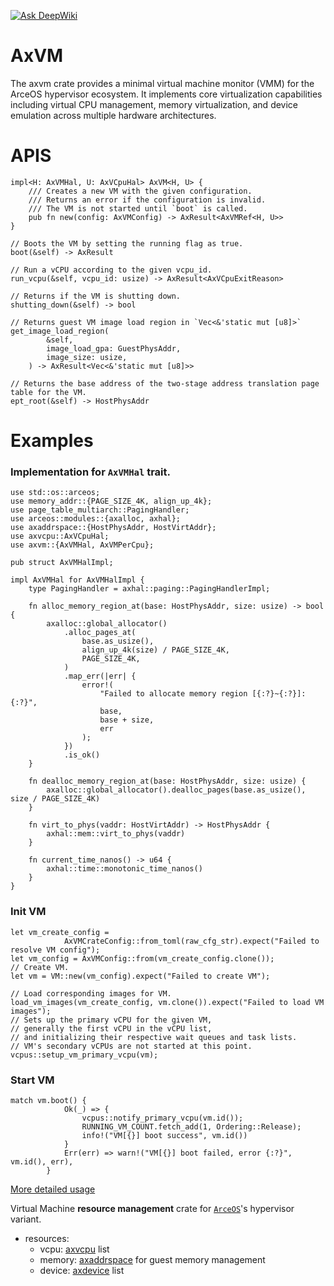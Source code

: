 [![Ask DeepWiki](https://deepwiki.com/badge.svg)](https://deepwiki.com/arceos-hypervisor/axvm)

# AxVM

The axvm crate provides a minimal virtual machine monitor (VMM) for the ArceOS hypervisor ecosystem. It implements core virtualization capabilities including virtual CPU management, memory virtualization, and device emulation across multiple hardware architectures. 

# APIS

``````
impl<H: AxVMHal, U: AxVCpuHal> AxVM<H, U> {
    /// Creates a new VM with the given configuration.
    /// Returns an error if the configuration is invalid.
    /// The VM is not started until `boot` is called.
    pub fn new(config: AxVMConfig) -> AxResult<AxVMRef<H, U>>
}
``````

```
// Boots the VM by setting the running flag as true.
boot(&self) -> AxResult
```

```
// Run a vCPU according to the given vcpu_id.
run_vcpu(&self, vcpu_id: usize) -> AxResult<AxVCpuExitReason>
```

```
// Returns if the VM is shutting down.
shutting_down(&self) -> bool
```

``````
// Returns guest VM image load region in `Vec<&'static mut [u8]>`
get_image_load_region(
        &self,
        image_load_gpa: GuestPhysAddr,
        image_size: usize,
    ) -> AxResult<Vec<&'static mut [u8]>> 
``````

``````
// Returns the base address of the two-stage address translation page table for the VM.
ept_root(&self) -> HostPhysAddr
``````

# Examples

### Implementation for `AxVMHal` trait.

`````` 
use std::os::arceos;
use memory_addr::{PAGE_SIZE_4K, align_up_4k};
use page_table_multiarch::PagingHandler;
use arceos::modules::{axalloc, axhal};
use axaddrspace::{HostPhysAddr, HostVirtAddr};
use axvcpu::AxVCpuHal;
use axvm::{AxVMHal, AxVMPerCpu};

pub struct AxVMHalImpl;

impl AxVMHal for AxVMHalImpl {
    type PagingHandler = axhal::paging::PagingHandlerImpl;

    fn alloc_memory_region_at(base: HostPhysAddr, size: usize) -> bool {
        axalloc::global_allocator()
            .alloc_pages_at(
                base.as_usize(),
                align_up_4k(size) / PAGE_SIZE_4K,
                PAGE_SIZE_4K,
            )
            .map_err(|err| {
                error!(
                    "Failed to allocate memory region [{:?}~{:?}]: {:?}",
                    base,
                    base + size,
                    err
                );
            })
            .is_ok()
    }

    fn dealloc_memory_region_at(base: HostPhysAddr, size: usize) {
        axalloc::global_allocator().dealloc_pages(base.as_usize(), size / PAGE_SIZE_4K)
    }

    fn virt_to_phys(vaddr: HostVirtAddr) -> HostPhysAddr {
        axhal::mem::virt_to_phys(vaddr)
    }

    fn current_time_nanos() -> u64 {
        axhal::time::monotonic_time_nanos()
    }
}

``````

### Init VM

``````
let vm_create_config =
            AxVMCrateConfig::from_toml(raw_cfg_str).expect("Failed to resolve VM config");
let vm_config = AxVMConfig::from(vm_create_config.clone());
// Create VM.
let vm = VM::new(vm_config).expect("Failed to create VM");

// Load corresponding images for VM.
load_vm_images(vm_create_config, vm.clone()).expect("Failed to load VM images");
// Sets up the primary vCPU for the given VM,
// generally the first vCPU in the vCPU list,
// and initializing their respective wait queues and task lists.
// VM's secondary vCPUs are not started at this point.
vcpus::setup_vm_primary_vcpu(vm);
``````

### Start VM

``````
match vm.boot() {
            Ok(_) => {
                vcpus::notify_primary_vcpu(vm.id());
                RUNNING_VM_COUNT.fetch_add(1, Ordering::Release);
                info!("VM[{}] boot success", vm.id())
            }
            Err(err) => warn!("VM[{}] boot failed, error {:?}", vm.id(), err),
        }
``````

[More detailed usage](https://github.com/arceos-hypervisor/axvisor)

Virtual Machine **resource management** crate for [`ArceOS`](https://github.com/arceos-org/arceos)'s hypervisor variant.

* resources:
  * vcpu: [axvcpu](https://github.com/arceos-hypervisor/axvcpu) list
  * memory: [axaddrspace](https://github.com/arceos-hypervisor/axaddrspace) for guest memory management
  * device: [axdevice](https://github.com/arceos-hypervisor/axdevice) list